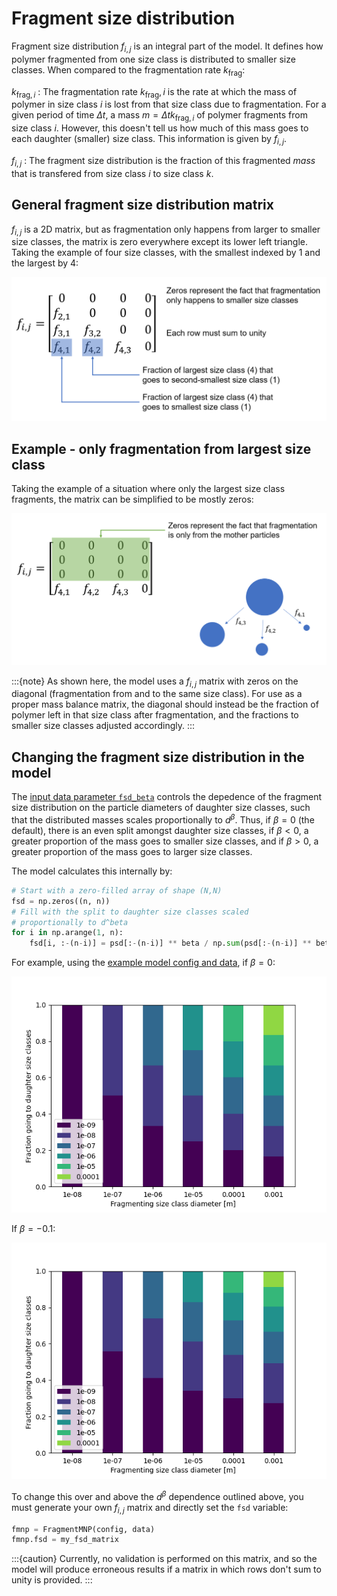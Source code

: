 # Fragment size distribution

Fragment size distribution $f_{i,j}$ is an integral part of the model. It defines how polymer fragmented from one size class is distributed to smaller size classes. When compared to the fragmentation rate $k_\text{frag}$:

$k_{\text{frag},i}$
: The fragmentation rate $k_\text{frag},i$ is the rate at which the mass of polymer in size class $i$ is lost from that size class due to fragmentation. For a given period of time $\Delta t$, a mass $m = \Delta t k_{\text{frag},i}$ of polymer fragments from size class $i$. However, this doesn't tell us how much of this mass goes to each daughter (smaller) size class. This information is given by $f_{i,j}$.

$f_{i,j}$
: The fragment size distribution is the fraction of this fragmented *mass* that is transfered from size class $i$ to size class $k$.


## General fragment size distribution matrix

$f_{i,j}$ is a 2D matrix, but as fragmentation only happens from larger to smaller size classes, the matrix is zero everywhere except its lower left triangle. Taking the example of four size classes, with the smallest indexed by 1 and the largest by 4:

![Image showing the 4x4 f_i_j matrix that is all zeros except the lower left triangle](../img/fragment-size-distribution.png)


## Example - only fragmentation from largest size class

Taking the example of a situation where only the largest size class fragments, the matrix can be simplified to be mostly zeros:

![Image showing the 4x4 f_i_j matrix that is all zeroes except the final row](../img/fragment-size-distribution_largest-only.png)

:::{note}
As shown here, the model uses a $f_{i,j}$ matrix with zeros on the diagonal (fragmentation from and to the same size class). For use as a proper mass balance matrix, the diagonal should instead be the fraction of polymer left in that size class after fragmentation, and the fractions to smaller size classes adjusted accordingly.
:::


## Changing the fragment size distribution in the model

The [input data parameter `fsd_beta`](input-data:fsd-beta) controls the depedence of the fragment size distribution on the particle diameters of daughter size classes, such that the distributed masses scales proportionally to $d^\beta$. Thus, if $\beta = 0$ (the default), there is an even split amongst daughter size classes, if $\beta < 0$, a greater proportion of the mass goes to smaller size classes, and if $\beta > 0$, a greater proportion of the mass goes to larger size classes.

The model calculates this internally by:

```python
# Start with a zero-filled array of shape (N,N)
fsd = np.zeros((n, n))
# Fill with the split to daughter size classes scaled
# proportionally to d^beta
for i in np.arange(1, n):
    fsd[i, :-(n-i)] = psd[:-(n-i)] ** beta / np.sum(psd[:-(n-i)] ** beta)
```

For example, using the [example model config and data](../example-usage.ipynb), if $\beta = 0$:

![](../img/fragment-size-distribution-beta0.png)

If $\beta = -0.1$:

![](../img/fragment-size-distribution-beta-0.1.png)

To change this over and above the $d^\beta$ dependence outlined above, you must generate your own $f_{i,j}$ matrix and directly set the `fsd` variable:

```python
fmnp = FragmentMNP(config, data)
fmnp.fsd = my_fsd_matrix
```

:::{caution}
Currently, no validation is performed on this matrix, and so the model will produce erroneous results if a matrix in which rows don't sum to unity is provided.
:::